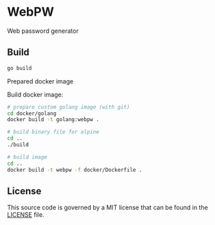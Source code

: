 # WebPW

Web password generator

## Build

```bash
go build
```

Prepared docker image 

Build docker image:

```bash
# prepare custom golang image (with git)
cd docker/golang
docker build -t golang:webpw .

# build binary file for alpine
cd ..
./build

# build image
cd ..
docker build -t webpw -f docker/Dockerfile .
```

## License

This source code is governed by a MIT license that can be found in the [LICENSE](https://github.com/z0rr0/webpw/blob/master/LICENSE) file.
